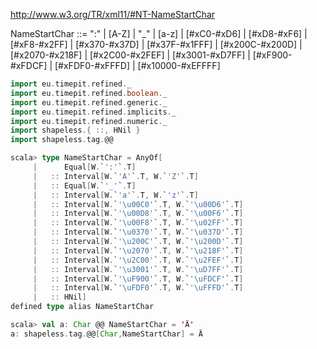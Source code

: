http://www.w3.org/TR/xml11/#NT-NameStartChar

NameStartChar ::=
    ":"
  | [A-Z]
  | "_"
  | [a-z]
  | [#xC0-#xD6]
  | [#xD8-#xF6]
  | [#xF8-#x2FF]
  | [#x370-#x37D]
  | [#x37F-#x1FFF]
  | [#x200C-#x200D]
  | [#x2070-#x218F]
  | [#x2C00-#x2FEF]
  | [#x3001-#xD7FF]
  | [#xF900-#xFDCF]
  | [#xFDF0-#xFFFD]
  | [#x10000-#xEFFFF]

```scala
import eu.timepit.refined._
import eu.timepit.refined.boolean._
import eu.timepit.refined.generic._
import eu.timepit.refined.implicits._
import eu.timepit.refined.numeric._
import shapeless.{ ::, HNil }
import shapeless.tag.@@
```

```scala
scala> type NameStartChar = AnyOf[
     |      Equal[W.`':'`.T]
     |   :: Interval[W.`'A'`.T, W.`'Z'`.T]
     |   :: Equal[W.`'_'`.T]
     |   :: Interval[W.`'a'`.T, W.`'z'`.T]
     |   :: Interval[W.`'\u00C0'`.T, W.`'\u00D6'`.T]
     |   :: Interval[W.`'\u00D8'`.T, W.`'\u00F6'`.T]
     |   :: Interval[W.`'\u00F8'`.T, W.`'\u02FF'`.T]
     |   :: Interval[W.`'\u0370'`.T, W.`'\u037D'`.T]
     |   :: Interval[W.`'\u200C'`.T, W.`'\u200D'`.T]
     |   :: Interval[W.`'\u2070'`.T, W.`'\u218F'`.T]
     |   :: Interval[W.`'\u2C00'`.T, W.`'\u2FEF'`.T]
     |   :: Interval[W.`'\u3001'`.T, W.`'\uD7FF'`.T]
     |   :: Interval[W.`'\uF900'`.T, W.`'\uFDCF'`.T]
     |   :: Interval[W.`'\uFDF0'`.T, W.`'\uFFFD'`.T]
     |   :: HNil]
defined type alias NameStartChar

scala> val a: Char @@ NameStartChar = 'Ä'
a: shapeless.tag.@@[Char,NameStartChar] = Ä
```
